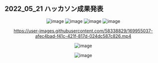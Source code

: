 ## 2022_05_21 ハッカソン成果発表
<div align="center">
  
 ![image](https://user-images.githubusercontent.com/58338829/169953351-6b307556-dbb3-4f53-b8c5-47946a3b7566.png)
 ![image](https://user-images.githubusercontent.com/58338829/169953388-12742fa0-8ad6-477a-ac3a-38a9b16fd666.png)
 ![image](https://user-images.githubusercontent.com/58338829/169953442-0017141f-4799-42da-8fdc-7c59b2ebcf8f.png)
 ![image](https://user-images.githubusercontent.com/58338829/169953419-c096c3d9-a3a1-4286-8dce-02c58c3545c5.png)

 
  https://user-images.githubusercontent.com/58338829/169955037-afec4bad-f41c-421f-817d-024dc587c826.mp4
 

  ![image](https://user-images.githubusercontent.com/58338829/169959928-adc0e788-f080-4715-a8e1-1713a8683e66.png)

  ![image](https://user-images.githubusercontent.com/58338829/169959961-4fa54f5d-3fa2-4b0d-8cd5-9ffb609e9484.png)                                                                                      
</div>


